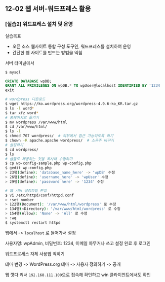 ## 12-02 웹 서버-워드프레스 활용

### [실습2] 워드프레스 설치 및 운영

실습목표
- 오픈 소스 웹사이트 통합 구성 도구인, 워드프레스를 설치하여 운영
- 간단한 웹 사이트를 만드는 방법을 익힘

서버 터미널에서

```bash
$ mysql
```

```sql
CREATE DATABASE wpDB;
GRANT ALL PRIVILEGES ON wpDB.* TO wpUser@localhost IDENTIFIED BY '1234';
exit
```

```bash
# wordpress 다운로드
$ wget https://ko.wordpress.org/wordpress-4.9.6-ko_KR.tar.gz
$ ls -l word*
$ tar xfz word*
# 홈페이지로 옮기기
$ mv wordpress /var/www/html
$ cd /var/www/html/
$ ls -l
$ chmod 707 wordpress/  # 외부에서 접근 가능하도록 하기
$ chown -R apache.apache wordpress/  # 소유주 바꾸기
# 설정하기
$ cd wordpress/
$ ls
# 샘플로 제공하는 것을 복사해 수정하기
$ cp wp-config-sample.php wp-config.php
$ gedit wp-config.php
> 23행(define): 'database_name_here' -> 'wpDB' 수정
> 26행(define): 'username_here' -> 'wpUser' 수정
> 29행(define): 'password here' -> '1234' 수정

# 웹 서버 설정파일 편집
$ vi /etc/httpd/conf/httpd.conf
> :set number
> 122행(Document): '/var/www/html/wordpress' 로 수정
> 134행(<Directory): '/var/www/html/wordpress' 로 수정
> 154행(Allow): 'None' -> 'All' 로 수정
> :wq
$ systemctl restart httpd
```

웹에서 -> `localhost` 로 들어가서 설정

사용자명: wpAdmin, 비밀번호: 1234, 이메일 아무거나 쓰고 설정 완료 후 로그인

워드프로세스 자체 사용법 익히기

테마 변경 -> WordPress.org 테마 -> 사용자 정의하기 -> 공개

웹 껏다 켜서 `192.168.111.100`으로 접속해 확인하고 win 클라이언트에서도 확인
